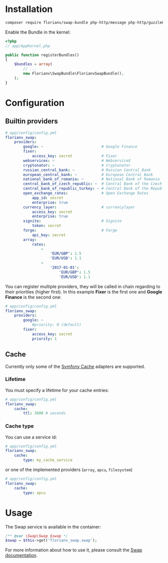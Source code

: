 # Installation

```bash
composer require florianv/swap-bundle php-http/message php-http/guzzle6-adapter
```

Enable the Bundle in the kernel:

``` php
<?php
// app/AppKernel.php

public function registerBundles()
{
    $bundles = array(
        // ...
        new Florianv\SwapBundle\FlorianvSwapBundle(),
    );
}
```

# Configuration

## Builtin providers

```yaml
# app/config/config.yml
florianv_swap:
    providers:
        google: ~                          # Google Finance
        fixer:
            access_key: secret             # Fixer
        webservicex: ~                     # WebserviceX
        cryptonator: ~                     # Cryptonator
        russian_central_bank: ~            # Russian Central Bank
        european_central_bank: ~           # European Central Bank
        national_bank_of_romania: ~        # National Bank of Romania
        central_bank_of_czech_republic: ~  # Central Bank of the Czech Republic
        central_bank_of_republic_turkey: ~ # Central Bank of the Republic of Turkey
        open_exchange_rates:               # Open Exchange Rates
            app_id: secret
            enterprise: true
        currency_layer:                    # currencylayer
            access_key: secret
            enterprise: true
        xignite:                           # Xignite
            token: secret
        forge:                             # Forge
            api_key: secret
        array:
            rates:
                -
                    'EUR/GBP': 1.5
                    'EUR/USD': 1.1
                -
                    '2017-01-01':
                        'EUR/GBP': 1.5
                        'EUR/USD': 1.1
```

You can register multiple providers, they will be called in chain regarding to their priorities (higher first).
In this example __Fixer__ is the first one and __Google Finance__ is the second one:

```yaml
# app/config/config.yml
florianv_swap:
    providers:
        google: ~
            #priority: 0 (default)
        fixer:
            access_key: secret
            priority: 1
```

## Cache

Currently only some of the [Symfony Cache](https://symfony.com/doc/current/components/cache.html#available-simple-cache-psr-16-classes) adapters are supported.

### Lifetime

You must specify a lifetime for your cache entries:

```yaml
# app/config/config.yml
florianv_swap:
    cache:
        ttl: 3600 # seconds
```

### Cache type

You can use a service id:

```yaml
# app/config/config.yml
florianv_swap:
    cache:
        type: my_cache_service
```

or one of the implemented providers (`array`, `apcu`, `filesystem`)

```yaml
# app/config/config.yml
florianv_swap:
    cache:
        type: apcu
```

# Usage

The Swap service is available in the container:

```php
/** @var \Swap\Swap $swap */
$swap = $this->get('florianv_swap.swap');
```

For more information about how to use it, please consult the [Swap documentation](https://github.com/florianv/swap).
